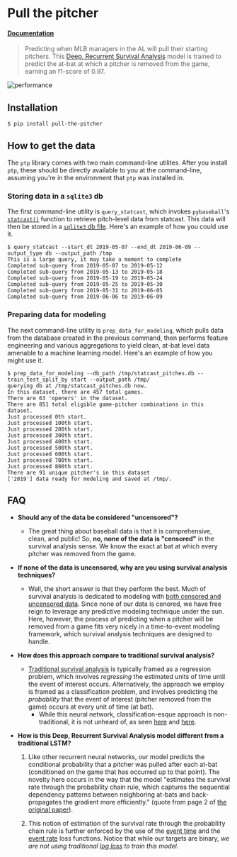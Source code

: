 # Pull the pitcher



#### [Documentation](https://collinprather.github.io/pull-the-pitcher/)

> Predicting when MLB managers in the AL will pull their starting pitchers. This [Deep, Recurrent Survival Analysis](https://github.com/collinprather/drsa) model is trained to predict the at-bat at which a pitcher is removed from the game, earning an f1-score of 0.97.

![performance](notebooks/images/drsa_performance.png)

## Installation

```shell
$ pip install pull-the-pitcher
```

## How to get the data

The `ptp` library comes with two main command-line utilites. After you install `ptp`, these should be directly available to you at the command-line, assuming you're in the environment that `ptp` was installed in.

### Storing data in a `sqlite3` db

The first command-line utility is `query_statcast`, which invokes `pybaseball`'s [`statcast()`](https://github.com/jldbc/pybaseball#statcast-pull-advanced-metrics-from-major-league-baseballs-statcast-system) function to retrieve pitch-level data from statcast. This data will then be stored in a [`sqlite3` db file](https://www.sqlite.org/fileformat.html). Here's an example of how you could use it.

```shell
$ query_statcast --start_dt 2019-05-07 --end_dt 2019-06-09 --output_type db --output_path /tmp
This is a large query, it may take a moment to complete
Completed sub-query from 2019-05-07 to 2019-05-12
Completed sub-query from 2019-05-13 to 2019-05-18
Completed sub-query from 2019-05-19 to 2019-05-24
Completed sub-query from 2019-05-25 to 2019-05-30
Completed sub-query from 2019-05-31 to 2019-06-05
Completed sub-query from 2019-06-06 to 2019-06-09
```

### Preparing data for modeling

The next command-line utility is `prep_data_for_modeling`, which pulls data from the database created in the previous command, then performs feature engineering and various aggregations to yield clean, at-bat level data amenable to a machine learning model. Here's an example of how you might use it.

```shell
$ prep_data_for_modeling --db_path /tmp/statcast_pitches.db --train_test_split_by start --output_path /tmp/
querying db at /tmp/statcast_pitches.db now.
In this dataset, there are 457 total games.
There are 63 'openers' in the dataset.
There are 851 total eligible game-pitcher combinations in this dataset.
Just processed 0th start.
Just processed 100th start.
Just processed 200th start.
Just processed 300th start.
Just processed 400th start.
Just processed 500th start.
Just processed 600th start.
Just processed 700th start.
Just processed 800th start.
There are 91 unique pitcher's in this dataset
['2019'] data ready for modeling and saved at /tmp/.
```

## FAQ

* **Should any of the data be considered "uncensored"?**

    - The great thing about baseball data is that it is comprehensive, clean, and public! So, **no, none of the data is "censored"** in the survival analysis sense. We know the exact at bat at which every pitcher was removed from the game.


* **If none of the data is uncensored, why are you using survival analysis techniques?**

    - Well, the short answer is that they perform the best. Much of survival analysis is dedicated to modeling with [both censored and uncensored data](https://square.github.io/pysurvival/intro.html). Since none of our data is cenored, we have free reign to leverage any predictive modeling technique under the sun. Here, however, the process of predicting when a pitcher will be removed from a game fits very nicely in a time-to-event modeling framework, which survival analysis techniques are designed to handle.


* **How does this approach compare to traditional survival analysis?**

    - [Traditional survival analysis](http://www.sthda.com/english/wiki/cox-proportional-hazards-model) is typically framed as a regression problem, which involves _regressing_ the estimated units of time until the event of interest occurs. Alternatively, the approach we employ is framed as a classification problem, and involves predicting the _probability_ that the event of interest (pitcher removed from the game) occurs at every unit of time (at bat). 
        - While this neural network, classification-esque approach is non-traditional, it is not unheard of, as seen [here](https://www.stats.ox.ac.uk/pub/bdr/NNSM.pdf) and [here](http://pcwww.liv.ac.uk/~afgt/eleuteri_lyon07.pdf).
        
        
* **How is this Deep, Recurrent Survival Analysis model different from a traditional LSTM?**
    
    1. Like other recurrent neural networks, our model predicts the conditional probability that a pitcher was pulled after each at-bat (conditioned on the game that has occurred up to that point). The novelty here occurs in the way that the model "estimates the survival rate through the probability chain rule, which captures the sequential dependency patterns between neighboring at-bats and back-propagates the gradient more efficiently." (quote from page 2 of [the original paper](https://arxiv.org/pdf/1809.02403.pdf)).
        
    2. This notion of estimation of the survival rate through the probability chain rule is further enforced by the use of the [event time](https://collinprather.github.io/drsa/functions/#Event-Time-Loss) and the [event rate](https://collinprather.github.io/drsa/functions/#Event-Rate-Loss) loss functions. Notice that while our targets are binary, _we are not using traditional [log loss](http://wiki.fast.ai/index.php/Log_Loss#Binary_Classification) to train this model_.
